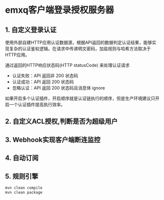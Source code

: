 # emxq客户端登录授权服务器

## 1. 自定义登录认证
使用外部自建HTTP应用认证数据源，根据API返回的数据判定认证结果，能够实现复杂的认证鉴权逻辑。在请求中传递明文密码，加盐规则与哈希方法取决于HTTP应用。

通过返回的HTTP响应状态码(HTTP statusCode) 来处理认证请求
- 认证失败：API 返回非 200 状态码
- 认证成功：API 返回 200 状态码
- 忽略认证：API 返回 200 状态码且消息体 ignore

如果开启多个认证插件，开启顺序就是认证链执行的顺序，但是生产环境建议只开启一个认证插件提高执行效率。

## 2. 自定义ACL授权,判断是否为超级用户

## 3. Webhook实现客户端断连监控

## 4. 自动订阅

## 5. 规则引擎




```bash
mvn clean compile
mvn clean package
```